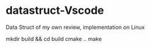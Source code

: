 # datastruct-Vscode
Data Struct of my own review, implementation on Linux

mkdir build && cd build
cmake ..
make

